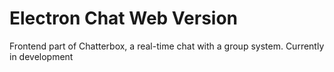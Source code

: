 # Electron Chat Web Version

Frontend part of Chatterbox, a real-time chat with a group system.
Currently in development
